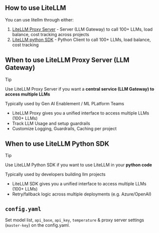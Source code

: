 ## How to use LiteLLM

You can use litellm through either:

1. [LiteLLM Proxy Server](https://docs.litellm.ai/docs/#litellm-proxy-server-llm-gateway) - Server (LLM Gateway) to call 100+ LLMs, load balance, cost tracking across projects
2. [LiteLLM python SDK](https://docs.litellm.ai/docs/#basic-usage) - Python Client to call 100+ LLMs, load balance, cost tracking

## When to use LiteLLM Proxy Server (LLM Gateway)

> [!tip]
> Use LiteLLM Proxy Server if you want a **central service (LLM Gateway) to access multiple LLMs**
>
> Typically used by Gen AI Enablement / ML PLatform Teams

- LiteLLM Proxy gives you a unified interface to access multiple LLMs (100+ LLMs)
- Track LLM Usage and setup guardrails
- Customize Logging, Guardrails, Caching per project

## When to use LiteLLM Python SDK

> [!tip]
> Use LiteLLM Python SDK if you want to use LiteLLM in your **python code**
>
> Typically used by developers building llm projects

- LiteLLM SDK gives you a unified interface to access multiple LLMs (100+ LLMs)
- Retry/fallback logic across multiple deployments (e.g. Azure/OpenAI)

## `config.yaml`
Set model list, `api_base`, `api_key`, `temperature` & proxy server settings (`master-key`) on the config.yaml.